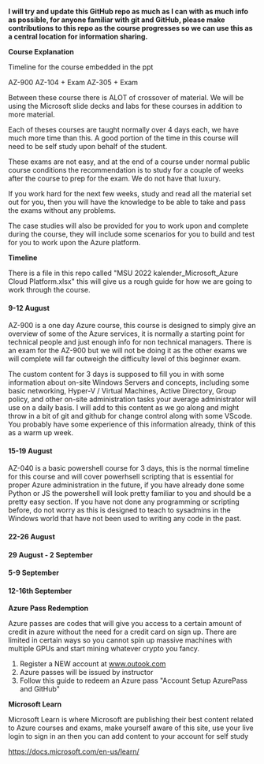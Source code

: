 
**I will try and update this GitHub repo as much as I can with as much info as possible, for anyone familiar with git and GitHub, please make contributions to this repo as the course progresses so we can use this as a central location for information sharing.**



**Course Explanation**

Timeline for the course embedded in the ppt

AZ-900
AZ-104 + Exam
AZ-305 + Exam

Between these course there is ALOT of crossover of material. We will be using the Microsoft slide decks and labs for these courses in addition to more material.

Each of theses courses are taught normally over 4 days each, we have much more time than this. A good portion of the time in this course will need to be self study upon behalf of the student.

These exams are not easy, and at the end of a course under normal public course conditions the recommendation is to study for a couple of weeks after the course to prep for the exam. We do not have that luxury. 

If you work hard for the next few weeks, study and read all the material set out for you, then you will have the knowledge to be able to take and pass the exams without any problems.

The case studies will also be provided for you to work upon and complete during the course, they will include some scenarios for you to build and test for you to  work upon the Azure platform.

**Timeline**

There is a file in this repo called "MSU 2022 kalender_Microsoft_Azure Cloud Platform.xlsx" this will give us a rough guide for how we are going to work through the course.

#### 9-12 August

AZ-900 is a one day Azure course, this course is designed to simply give an overview of some of the Azure services, it is normally a starting point for technical people and just enough info for non technical managers. There is an exam for the AZ-900 but we will not be doing it as the other exams we will complete will far outweigh the difficulty level of this beginner exam.

The custom content for 3 days is supposed to fill you in with some information about on-site Windows Servers and concepts, including some basic networking, Hyper-V / Virtual Machines, Active Directory, Group policy, and other on-site administration tasks your average administrator will use on a daily basis. I will add to this content as we go along and might throw in a bit of git and github for change control along with some VScode. You probably have some experience of this information already, think of this as a warm up week.

#### 15-19 August

AZ-040 is a basic powershell course for 3 days, this is the normal timeline for this course and will cover powerhsell scripting that is essential for proper Azure administration in the future, if you have already done some Python or JS the powershell will look pretty familiar to you and should be a pretty easy section. If you have not done any programming or scripting before, do not worry as this is designed to teach to sysadmins in the Windows world that have not been used to writing any code in the past. 

#### 22-26 August

#### 29 August - 2 September

#### 5-9 September

#### 12-16th September



**Azure Pass Redemption**

Azure passes are codes that will give you access to a certain amount of credit in azure without the need for a credit card on sign up. There are limited in certain ways so you cannot spin up massive machines with multiple GPUs and start mining whatever crypto you fancy.

1. Register a NEW account at www.outook.com
2. Azure passes will be issued by instructor
3. Follow this guide to redeem an Azure pass "Account Setup AzurePass and GitHub"

**Microsoft Learn**

Microsoft Learn is where Microsoft are publishing their best content related to Azure courses and exams, make yourself aware of this site, use your live login to sign in an then you can add content to your account for self study

https://docs.microsoft.com/en-us/learn/

